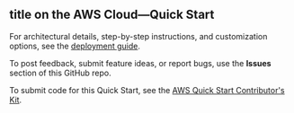 ## title on the AWS Cloud—Quick Start

For architectural details, step-by-step instructions, and customization options, see the [deployment guide](http://aws-quickstart.github.io/quickstart-chainlinklabs-chainlink-node/).

To post feedback, submit feature ideas, or report bugs, use the **Issues** section of this GitHub repo. 

To submit code for this Quick Start, see the [AWS Quick Start Contributor's Kit](https://aws-quickstart.github.io/).
